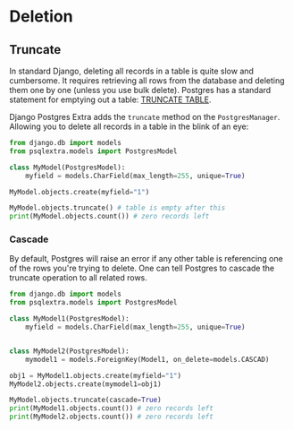 # Deletion

## Truncate
In standard Django, deleting all records in a table is quite slow and cumbersome. It requires retrieving all rows from the database and deleting them one by one (unless you use bulk delete). Postgres has a standard statement for emptying out a table: [TRUNCATE TABLE](https://www.postgresql.org/docs/9.1/sql-truncate.html).

Django Postgres Extra adds the `truncate` method on the `PostgresManager`. Allowing you to delete all records in a table in the blink of an eye:


```python
from django.db import models
from psqlextra.models import PostgresModel

class MyModel(PostgresModel):
    myfield = models.CharField(max_length=255, unique=True)

MyModel.objects.create(myfield="1")

MyModel.objects.truncate() # table is empty after this
print(MyModel.objects.count()) # zero records left
```

### Cascade
By default, Postgres will raise an error if any other table is referencing one of the rows you're trying to delete. One can tell Postgres to cascade the truncate operation to all related rows.


```python
from django.db import models
from psqlextra.models import PostgresModel

class MyModel1(PostgresModel):
    myfield = models.CharField(max_length=255, unique=True)


class MyModel2(PostgresModel):
    mymodel1 = models.ForeignKey(Model1, on_delete=models.CASCAD)

obj1 = MyModel1.objects.create(myfield="1")
MyModel2.objects.create(mymodel1=obj1)

MyModel.objects.truncate(cascade=True)
print(MyModel1.objects.count()) # zero records left
print(MyModel2.objects.count()) # zero records left
```
